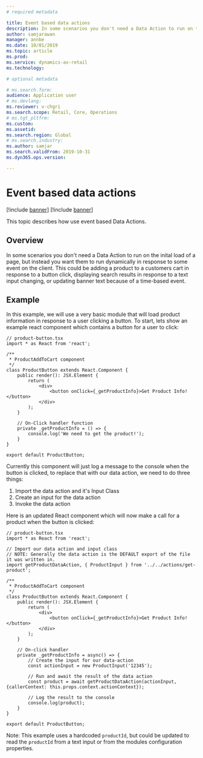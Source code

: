 ```yaml
---
# required metadata

title: Event based data actions
description: In some scenarios you don't need a Data Action to run on the inital load of a page, but instead you want them to run dynamically in response to some event on the client. This could be adding a product to a customers cart in response to a button click, displaying search results in response to a text input changing, or updating banner text because of a time-based event. 
author: samjarawan
manager: annbe
ms.date: 10/01/2019
ms.topic: article
ms.prod: 
ms.service: dynamics-ax-retail
ms.technology: 

# optional metadata

# ms.search.form: 
audience: Application user
# ms.devlang: 
ms.reviewer: v-chgri
ms.search.scope: Retail, Core, Operations
# ms.tgt_pltfrm: 
ms.custom: 
ms.assetid: 
ms.search.region: Global
# ms.search.industry: 
ms.author: samjar
ms.search.validFrom: 2019-10-31
ms.dyn365.ops.version: 

---
```

# Event based data actions

[!include [banner](../includes/preview-banner.md)]
[!include [banner](../includes/banner.md)]

This topic describes how use event based Data Actions.

## Overview

In some scenarios you don't need a Data Action to run on the inital load of a page, but instead you want them to run dynamically in response to some event on the client. This could be adding a product to a customers cart in response to a button click, displaying search results in response to a text input changing, or updating banner text because of a time-based event.

## Example
In this example, we will use a very basic module that will load product information in response to a user clicking a button. To start, lets show an example react component which contains a button for a user to click:

```tsx
// product-button.tsx
import * as React from 'react';

/**
 * ProductAddToCart component
 */
class ProductButton extends React.Component {
    public render(): JSX.Element {
        return (
            <div>
                <button onClick={_getProductInfo}>Get Product Info!</button>
            </div>
        );
    }

    // On-Click handler function
    private _getProductInfo = () => {
        console.log('We need to get the product!');
    }
}

export default ProductButton;
```

Currently this component will just log a message to the console when the button is clicked, to replace that with our data action, we need to do three things:

1. Import the data action and it's Input Class
2. Create an input for the data action
3. Invoke the data action

Here is an updated React component which will now make a call for a product when the button is clicked:

```tsx
// product-button.tsx
import * as React from 'react';

// Import our data action and input class
// NOTE: Generally the data action is the DEFAULT export of the file it was written in.
import getProductDataAction, { ProductInput } from '../../actions/get-product';

/**
 * ProductAddToCart component
 */
class ProductButton extends React.Component {
    public render(): JSX.Element {
        return (
            <div>
                <button onClick={_getProductInfo}>Get Product Info!</button>
            </div>
        );
    }

    // On-click handler
    private _getProductInfo = async() => {
        // Create the input for our data-action
        const actionInput = new ProductInput('12345');
        
        // Run and await the result of the data action
        const product = await getProductDataAction(actionInput, {callerContext: this.props.context.actionContext});
        
        // Log the result to the console
        console.log(product);
    }
}

export default ProductButton;
```

Note: This example uses a hardcoded `productId`, but could be updated to read the `productId` from a text input or from the modules configuration properties.

